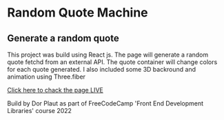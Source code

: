 # Random Quote Machine
## Generate a random quote
This project was build using React js.
The page will generate a random quote fetchd from an external API. The quote container will change colors for each quote generated. I also included some 3D backround and animation using Three.fiber

[Click here to chack the page LIVE](https://randomquotemachinedorplaut.netlify.app/)

Build by Dor Plaut as part of FreeCodeCamp 'Front End Development Libraries' course 2022

